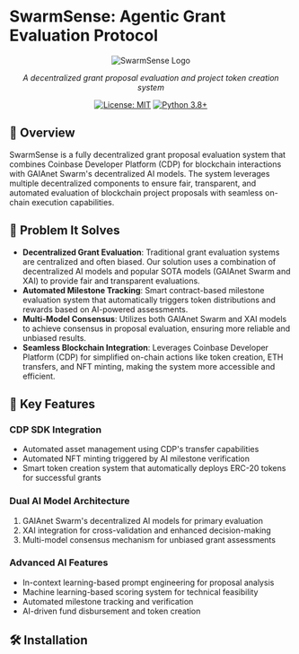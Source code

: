 # SwarmSense: Agentic Grant Evaluation Protocol

<div align="center">

![SwarmSense Logo](assets/logo.png)

*A decentralized grant proposal evaluation and project token creation system*

[![License: MIT](https://img.shields.io/badge/License-MIT-yellow.svg)](https://opensource.org/licenses/MIT)
[![Python 3.8+](https://img.shields.io/badge/python-3.8+-blue.svg)](https://www.python.org/downloads/)

</div>

## 🌟 Overview

SwarmSense is a fully decentralized grant proposal evaluation system that combines Coinbase Developer Platform (CDP) for blockchain interactions with GAIAnet Swarm's decentralized AI models. The system leverages multiple decentralized components to ensure fair, transparent, and automated evaluation of blockchain project proposals with seamless on-chain execution capabilities.

## 🎯 Problem It Solves

- **Decentralized Grant Evaluation**: Traditional grant evaluation systems are centralized and often biased. Our solution uses a combination of decentralized AI models and popular SOTA models (GAIAnet Swarm and XAI) to provide fair and transparent evaluations.
- **Automated Milestone Tracking**: Smart contract-based milestone evaluation system that automatically triggers token distributions and rewards based on AI-powered assessments.
- **Multi-Model Consensus**: Utilizes both GAIAnet Swarm and XAI models to achieve consensus in proposal evaluation, ensuring more reliable and unbiased results.
- **Seamless Blockchain Integration**: Leverages Coinbase Developer Platform (CDP) for simplified on-chain actions like token creation, ETH transfers, and NFT minting, making the system more accessible and efficient.

## 🚀 Key Features

### CDP SDK Integration
- Automated asset management using CDP's transfer capabilities
- Automated NFT minting triggered by AI milestone verification
- Smart token creation system that automatically deploys ERC-20 tokens for successful grants

### Dual AI Model Architecture
1. GAIAnet Swarm's decentralized AI models for primary evaluation
2. XAI integration for cross-validation and enhanced decision-making
3. Multi-model consensus mechanism for unbiased grant assessments

### Advanced AI Features
- In-context learning-based prompt engineering for proposal analysis
- Machine learning-based scoring system for technical feasibility
- Automated milestone tracking and verification
- AI-driven fund disbursement and token creation

## 🛠️ Installation

